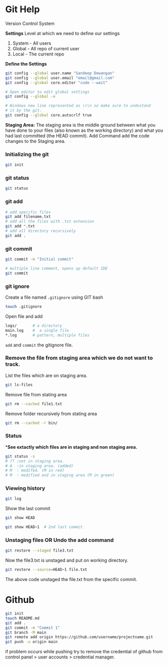# Git Help
Version Control System

**Settings**
Level at which we need to define our settings
1. System - All users
 2. Global - All repo of current user
 3. Local - The current repo

**Define the Settings**
```bash
git config --global user.name "Sandeep Dewangan"
git config --global user.email "email@gmail.com"
git config --global core.editor "code --wait"

# Open editor to edit global settings
git config --global -e

# Windows new line represented as \r\n so make sure to undustand 
# it by the git.
git config --global core.autocrlf true
```

**Staging Area:** The staging area is the middle ground between what you have done to your files (also known as the working directory) and what you had last committed (the HEAD commit).
Add Command add the code changes to the Staging area.

### Initializing the git
```bash
git init
```
### git status
```bash
git status
```
### git add
```bash
# add specific files
git add filename.txt
# add all the files with .txt extension
git add *.txt
# add all directory recursively
git add .
```

### git commit
```bash
git commit -m "Initial commit"

# multiple line comment, opens up default IDE
git commit
```

### git ignore
Create a file named `.gitignore` using GIT bash
```bash
touch .gitignore
```
Open file and add
```bash
logs/    	# a directory
main.log	#  a single file
*.log		# pattern, multiple files
```
`add` and `commit` the gitignore file.

###  Remove the file from staging area which we do not want to track.
List the files which are on staging area.
```bash
git ls-files
```
Remove file from stating area
```bash
git rm --cached file1.txt
```
Remove folder recursively from stating area
```bash
git rm --cached -r bin/
```

### Status
***See extactly which files are in staging and non staging area.**
```bash
git status -s
# ?? :not in staging area.
# A  :in staging area. (added)
# M	 : modifed. (M in red)
# M  : modified and in staging area (M in green)
```
### Viewing history
```bash
git log
```
Show the last commit
```bash
git show HEAD
```
```bash
git show HEAD~1  # 2nd last commit
```

### Unstaging files OR Undo the add command
```bash
git restore --staged file3.txt
```
Now the file3.txt is unstaged and put on working directory.
```bash
git restore --source=HEAD~1 file.txt
```
The above code unstaged the file.txt from the specific commit.


# Github
```bash
git init
touch README.md
git add .
git commit -m "Commit 1"
git branch -M main
git remote add origin https://github.com/username/projectname.git
git push -u origin main
```
if problem occurs while pushing try to remove the credential of github from  
control panel > user accounts > credential manager.
